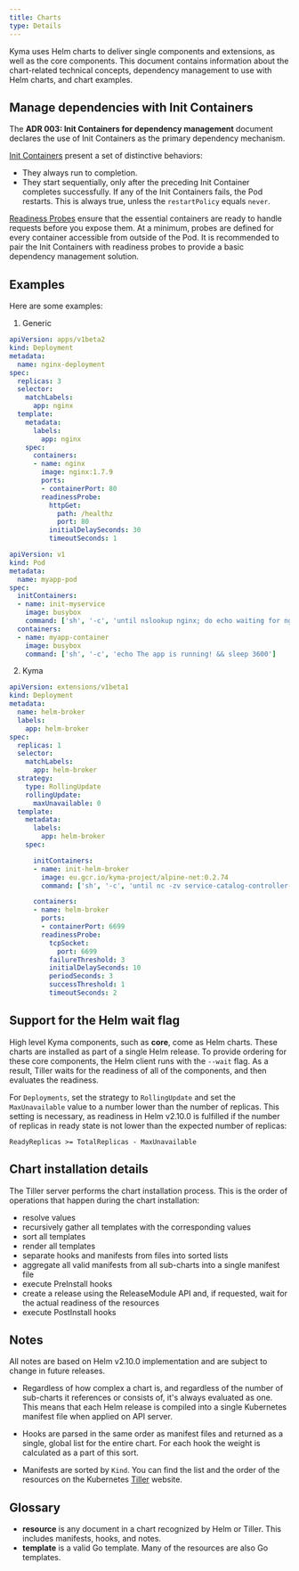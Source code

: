 ```yaml
---
title: Charts
type: Details
---
```


Kyma uses Helm charts to deliver single components and extensions, as well as the core components. This document contains information about the chart-related technical concepts, dependency management to use with Helm charts, and chart examples.

## Manage dependencies with Init Containers

The **ADR 003: Init Containers for dependency management** document declares the use of Init Containers as the primary dependency mechanism.

[Init Containers](https://kubernetes.io/docs/concepts/workloads/pods/init-containers/) present a set of distinctive behaviors:

* They always run to completion.
* They start sequentially, only after the preceding Init Container completes successfully.
  If any of the Init Containers fails, the Pod restarts. This is always true, unless the `restartPolicy` equals `never`.

[Readiness Probes](https://kubernetes.io/docs/concepts/workloads/pods/pod-lifecycle/#container-probes) ensure that the essential containers are ready to handle requests before you expose them. At a minimum, probes are defined for every container accessible from outside of the Pod. It is recommended to pair the Init Containers with readiness probes to provide a basic dependency management solution.

## Examples

Here are some examples:

1. Generic

``` yaml
apiVersion: apps/v1beta2
kind: Deployment
metadata:
  name: nginx-deployment
spec:
  replicas: 3
  selector:
    matchLabels:
      app: nginx
  template:
    metadata:
      labels:
        app: nginx
    spec:
      containers:
      - name: nginx
        image: nginx:1.7.9
        ports:
        - containerPort: 80
        readinessProbe:
          httpGet:
            path: /healthz
            port: 80
          initialDelaySeconds: 30
          timeoutSeconds: 1
```

``` yaml
apiVersion: v1
kind: Pod
metadata:
  name: myapp-pod
spec:
  initContainers:
  - name: init-myservice
    image: busybox
    command: ['sh', '-c', 'until nslookup nginx; do echo waiting for nginx; sleep 2; done;']
  containers:
  - name: myapp-container
    image: busybox
    command: ['sh', '-c', 'echo The app is running! && sleep 3600']
```

2. Kyma

``` yaml
apiVersion: extensions/v1beta1
kind: Deployment
metadata:
  name: helm-broker
  labels:
    app: helm-broker
spec:
  replicas: 1
  selector:
    matchLabels:
      app: helm-broker
  strategy:
    type: RollingUpdate
    rollingUpdate:
      maxUnavailable: 0
  template:
    metadata:
      labels:
        app: helm-broker
    spec:

      initContainers:
      - name: init-helm-broker
        image: eu.gcr.io/kyma-project/alpine-net:0.2.74
        command: ['sh', '-c', 'until nc -zv service-catalog-controller-manager.kyma-system.svc.cluster.local 8080; do echo waiting for etcd service; sleep 2; done;']

      containers:
      - name: helm-broker
        ports:
        - containerPort: 6699
        readinessProbe:
          tcpSocket:
            port: 6699
          failureThreshold: 3
          initialDelaySeconds: 10
          periodSeconds: 3
          successThreshold: 1
          timeoutSeconds: 2
```

## Support for the Helm wait flag

High level Kyma components, such as **core**, come as Helm charts. These charts are installed as part of a single Helm release. To provide ordering for these core components, the Helm client runs with the `--wait` flag. As a result, Tiller waits for the readiness of all of the components, and then evaluates the readiness.

For `Deployments`, set the strategy to `RollingUpdate` and set the `MaxUnavailable` value to a number lower than the number of replicas. This setting is necessary, as readiness in Helm v2.10.0 is fulfilled if the number of replicas in ready state is not lower than the expected number of replicas:

``` text
ReadyReplicas >= TotalReplicas - MaxUnavailable
```

## Chart installation details

The Tiller server performs the chart installation process. This is the order of operations that happen during the chart installation:

* resolve values
* recursively gather all templates with the corresponding values
* sort all templates
* render all templates
* separate hooks and manifests from files into sorted lists
* aggregate all valid manifests from all sub-charts into a single manifest file
* execute PreInstall hooks
* create a release using the ReleaseModule API and, if requested, wait for the actual readiness of the resources
* execute PostInstall hooks

## Notes

All notes are based on Helm v2.10.0 implementation and are subject to change in future releases.

* Regardless of how complex a chart is, and regardless of the number of sub-charts it references or consists of, it's always evaluated as one. This means that each Helm release is compiled into a single Kubernetes manifest file when applied on API server.

* Hooks are parsed in the same order as manifest files and returned as a single, global list for the entire chart. For each hook the weight is calculated as a part of this sort.

* Manifests are sorted by `Kind`. You can find the list and the order of the resources on the Kubernetes [Tiller](https://github.com/kubernetes/helm/blob/v2.10.0/pkg/tiller/kind_sorter.go#L29) website.

## Glossary

* **resource** is any document in a chart recognized by Helm or Tiller. This includes manifests, hooks, and notes.
* **template** is a valid Go template. Many of the resources are also Go templates.
